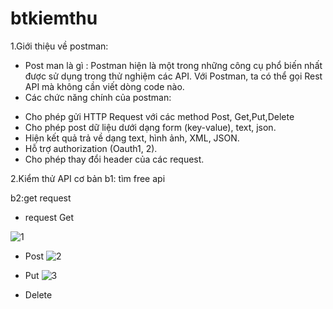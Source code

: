 # btkiemthu

1.Giới thiệu về postman:
- Post man là gì :
Postman hiện là một trong những công cụ phổ biến nhất được sử dụng trong thử nghiệm các API. Với Postman, ta có thể gọi Rest API mà không cần viết dòng code nào.
- Các chức năng chính của postman:
+ Cho phép gửi HTTP Request với các method Post, Get,Put,Delete
+ Cho phép post dữ liệu dưới dạng form (key-value), text, json.
+ Hiện kết quả trả về dạng text, hình ảnh, XML, JSON.
+ Hỗ trợ authorization (Oauth1, 2).
+ Cho phép thay đổi header của các request.

2.Kiểm thử API cơ bản
b1: tìm free api

b2:get request
- request Get

![1](https://github.com/Kien1804/btkiemthungay28/assets/124127812/c968a537-bb0a-4e74-b4d8-b6f5fa0730da)


- Post
![2](https://github.com/Kien1804/btkiemthungay28/assets/124127812/4cf2af10-88e1-413b-8ad5-09364895f1b4)


- Put 
![3](https://github.com/Kien1804/btkiemthungay28/assets/124127812/d271c0a3-2eb8-4211-b719-f28c8100bff9)


- Delete

